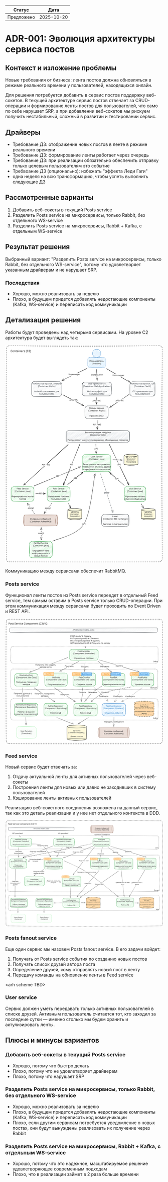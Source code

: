 | Статус     | Дата       |
|------------|------------|
| Предложено | 2025-10-20 |

# ADR-001: Эволюция архитектуры сервиса постов

## Контекст и изложение проблемы

Новые требования от бизнеса: лента постов должна обновляться в режиме реального времени у пользователей, находящихся онлайн.

Для решения потребуется добавить в сервис постов поддержку веб-сокетов. В текущей архитектуре сервис постов отвечает за CRUD-операции и
формирование ленты постов для пользователей, что само по себе нарушает SRP, а при добавлении веб-сокетов мы рискуем получить нестабильный,
сложный в развитии и тестировании сервис.

## Драйверы

- Требование ДЗ: отображение новых постов в ленте в режиме реального времени
- Требование ДЗ: формирование ленты работает через очередь
- Требование ДЗ: при реализации обязательно обеспечить отправку только целевым пользователям это событие
- Требвоание ДЗ (опционально): избежать "эффекта Леди Гаги"
- одна неделя на всю трансформацию, чтобы успеть выполнить следующие ДЗ

## Рассмотренные варианты

1. Добавить веб-сокеты в текущий Posts service
2. Разделить Posts service на микросервисы, только Rabbit, без отдельного WS-service
3. Разделить Posts service на микросервисы, Rabbit + Kafka, с отдельным WS-service

## Результат решения

Выбранный вариант: "Разделить Posts service на микросервисы, только Rabbit, без отдельного WS-service", потому что удовлетворяет указанным 
драйверам и не нарушает SRP.

### Последствия

- Хорошо, можно реализовать за неделю
- Плохо, в будущем придется добавлять недостающие компоненты (Kafka, WS-service) и переписать код коммуникации

## Детализация решения

Работы будут проведены над четырьмя сервисами. На уровне C2 архитектура будет выглядеть так:

![C2_v2.svg](../arch/c4/C2_v2.svg)

Коммуникацию между сервисами обеспечит RabbitMQ.

### Posts service

Функционал ленты постов из Posts service переедет в отдельный Feed service, тем самым оставим в Posts service только CRUD-операции. При
этом коммуникация между сервисами будет проходить по Event Driven и REST API.

![C3-posts-service_v2.svg](../arch/c4/C3-posts-service_v2.svg)

### Feed service

Новый сервис будет отвечать за:

1. Отдачу актуальной ленты для активных пользователей через веб-сокеты
2. Построения ленты для новых или давно не заходивших в систему пользователей
3. Кэширование ленты активных пользователей

Реализацию веб-сокетного соединения возложена на данный сервис, так как это деталь реализации и у нее нет отдельного контекста в DDD.

![C3-feed-service_v1.svg](../arch/c4/C3-feed-service_v1.svg)

### Posts fanout service

Еще один сервис мы назовем Posts fanout service. В его задачи войдет:

1. Получать от Posts service события по созданию новых постов
2. Получать список друзей автора поста
3. Определение друзей, кому отправлять новый пост в ленту
4. Передачу команды на обновление ленты в Feed service

\<arh scheme TBD\>

### User service

Сервис должен уметь передавать только активных пользователей в списке друзей. Активным пользователь считается тот, кто заходил за последние
сутки — именно столько мы будем хранить и актулизировать ленты.

## Плюсы и минусы вариантов

### Добавить веб-сокеты в текущий Posts service

- Хорошо, потому что быстро делать
- Плохо, потому что не удовлетворяет драйверам
- Плохо, потому что нарушает SRP

### Разделить Posts service на микросервисы, только Rabbit, без отдельного WS-service

- Хорошо, можно реализовать за неделю
- Плохо, в будущем придется добавлять недостающие компоненты (Kafka, WS-service) и переписать код коммуникации
- Плохо, если другим сервисам потребуется уведомление о новых постах, они будут вынуждены реализовать их получение через Rabbit

### Разделить Posts service на микросервисы, Rabbit + Kafka, с отдельным WS-service

- Хорошо, потому что это надежное, масштабируемое решение удовлетворяющее современным подходам
- Плохо, что в реализации займет в 2 раза больше времени 

